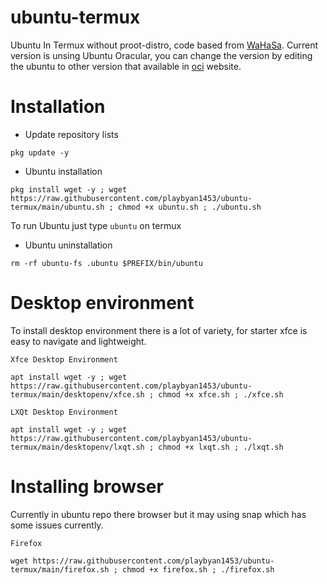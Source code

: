 # ubuntu-termux

Ubuntu In Termux without proot-distro, code based from [WaHaSa](https://github.com/wahasa/Ubuntu/). Current version is unsing Ubuntu Oracular, you can change the version by editing the ubuntu to other version that available in [oci](https://partner-images.canonical.com/oci/) website.

# Installation

* Update repository lists
```
pkg update -y
```
* Ubuntu installation
```
pkg install wget -y ; wget https://raw.githubusercontent.com/playbyan1453/ubuntu-termux/main/ubuntu.sh ; chmod +x ubuntu.sh ; ./ubuntu.sh
```
To run Ubuntu just type `ubuntu` on termux

* Ubuntu uninstallation
```
rm -rf ubuntu-fs .ubuntu $PREFIX/bin/ubuntu
```

# Desktop environment
To install desktop environment there is a lot of variety, for starter xfce is easy to navigate and lightweight.

`Xfce Desktop Environment`
```
apt install wget -y ; wget https://raw.githubusercontent.com/playbyan1453/ubuntu-termux/main/desktopenv/xfce.sh ; chmod +x xfce.sh ; ./xfce.sh
```

`LXQt Desktop Environment`
```
apt install wget -y ; wget https://raw.githubusercontent.com/playbyan1453/ubuntu-termux/main/desktopenv/lxqt.sh ; chmod +x lxqt.sh ; ./lxqt.sh
```

# Installing browser
Currently in ubuntu repo there browser but it may using snap which has some issues currently.

`Firefox`
```
wget https://raw.githubusercontent.com/playbyan1453/ubuntu-termux/main/firefox.sh ; chmod +x firefox.sh ; ./firefox.sh
```
